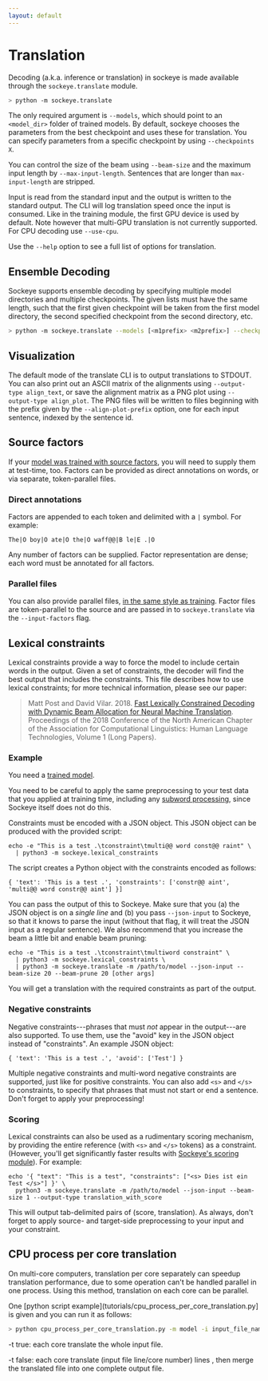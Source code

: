 ```yaml
---
layout: default
---
```


# Translation

Decoding (a.k.a. inference or translation) in sockeye is made available through the `sockeye.translate` module.

```bash
> python -m sockeye.translate
```

The only required argument is `--models`, which should point to an `<model_dir>` folder of trained models.
By default, sockeye chooses the parameters from the best checkpoint and uses these for translation.
You can specify parameters from a specific checkpoint by using `--checkpoints X`.

You can control the size of the beam using `--beam-size` and the maximum input length by `--max-input-length`.
Sentences that are longer than `max-input-length` are stripped.

Input is read from the standard input and the output is written to the standard output.
The CLI will log translation speed once the input is consumed.
Like in the training module, the first GPU device is used by default.
Note however that multi-GPU translation is not currently supported. For CPU decoding use `--use-cpu`.

Use the `--help` option to see a full list of options for translation.

## Ensemble Decoding

Sockeye supports ensemble decoding by specifying multiple model directories and multiple checkpoints.
The given lists must have the same length, such that the first given checkpoint will be taken from the first model directory, the second specified checkpoint from the second directory, etc.

```bash
> python -m sockeye.translate --models [<m1prefix> <m2prefix>] --checkpoints [<cp1> <cp2>]
```

## Visualization

The default mode of the translate CLI is to output translations to STDOUT.
You can also print out an ASCII matrix of the alignments using `--output-type align_text`, or save the alignment matrix as a PNG plot using `--output-type align_plot`.
The PNG files will be written to files beginning with the prefix given by the `--align-plot-prefix` option, one for each input sentence, indexed by the sentence id.

## Source factors

If your [model was trained with source factors](training.html#source-factors), you will need to supply them at test-time, too.
Factors can be provided as direct annotations on words, or via separate, token-parallel files.

### Direct annotations

Factors are appended to each token and delimited with a `|` symbol.
For example:

    The|O boy|O ate|O the|O waff@@|B le|E .|O

Any number of factors can be supplied.
Factor representation are dense; each word must be annotated for all factors.

### Parallel files

You can also provide parallel files, [in the same style as training](training.html#source-factors).
Factor files are token-parallel to the source and are passed in to `sockeye.translate` via the `--input-factors` flag.

## Lexical constraints

Lexical constraints provide a way to force the model to include certain words in the output.
Given a set of constraints, the decoder will find the best output that includes the constraints.
This file describes how to use lexical constraints; for more technical information, please see our paper:

> Matt Post and David Vilar. 2018.
> [Fast Lexically Constrained Decoding with Dynamic Beam Allocation for Neural Machine Translation](http://aclweb.org/anthology/N18-1119).
> Proceedings of the 2018 Conference of the North American Chapter of the Association for Computational Linguistics: Human Language Technologies, Volume 1 (Long Papers).

### Example

You need a [trained model](../wmt/README.md).

You need to be careful to apply the same preprocessing to your test data that you applied at training time, including
any [subword processing](http://github.com/rsennrich/subword-nmt), since Sockeye itself does not do this.

Constraints must be encoded with a JSON object.
This JSON object can be produced with the provided script:

    echo -e "This is a test .\tconstraint\tmulti@@ word const@@ raint" \
      | python3 -m sockeye.lexical_constraints

The script creates a Python object with the constraints encoded as follows:

    { 'text': 'This is a test .', 'constraints': ['constr@@ aint', 'multi@@ word constr@@ aint'] }]

You can pass the output of this to Sockeye.
Make sure that you (a) the JSON object is on a *single line* and (b) you pass `--json-input` to Sockeye, so that it knows to parse the input (without that flag, it will treat the JSON input as a regular sentence).
We also recommend that you increase the beam a little bit and enable beam pruning:

    echo -e "This is a test .\tconstraint\tmultiword constraint" \
      | python3 -m sockeye.lexical_constraints \
      | python3 -m sockeye.translate -m /path/to/model --json-input --beam-size 20 --beam-prune 20 [other args]

You will get a translation with the required constraints as part of the output.

### Negative constraints

Negative constraints---phrases that must *not* appear in the output---are also supported.
To use them, use the "avoid" key in the JSON object instead of "constraints".
An example JSON object:

    { 'text': 'This is a test .', 'avoid': ['Test'] }

Multiple negative constraints and multi-word negative constraints are supported, just like for positive constraints.
You can also add `<s>` and `</s>` to constraints, to specify that phrases that must not start or end a sentence.
Don't forget to apply your preprocessing!

### Scoring

Lexical constraints can also be used as a rudimentary scoring mechanism, by providing the entire reference (with `<s>` and `</s>` tokens) as a constraint.
(However, you'll get significantly faster results with [Sockeye's scoring module](scoring.html)).
For example:

    echo '{ "text": "This is a test", "constraints": ["<s> Dies ist ein Test </s>"] }' \
      python3 -m sockeye.translate -m /path/to/model --json-input --beam-size 1 --output-type translation_with_score

This will output tab-delimited pairs of (score, translation).
As always, don't forget to apply source- and target-side preprocessing to your input and your constraint.

## CPU process per core translation

On multi-core computers, translation per core separately can speedup translation performance, due to some operation can't be handled parallel in one process.
Using this method, translation on each core can be parallel.

One [python script example](tutorials/cpu_process_per_core_translation.py] is given and you can run it as follows:

```bash
> python cpu_process_per_core_translation.py -m model -i input_file_name -o output_file_name -bs batch_size -t true
```

-t true: each core translate the whole input file.

-t false: each core translate (input file line/core number) lines , then merge the translated file into one complete output file.
